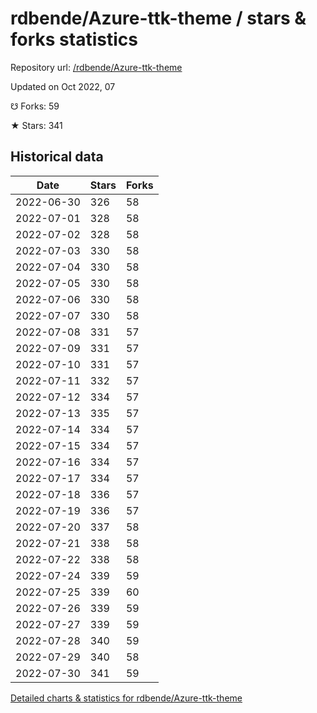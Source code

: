 # rdbende/Azure-ttk-theme / stars & forks statistics

Repository url: [/rdbende/Azure-ttk-theme](https://github.com/rdbende/Azure-ttk-theme)

Updated on Oct 2022, 07

☋ Forks: 59

★ Stars: 341

## Historical data
| Date | Stars | Forks |
|------|-------|-------|
| 2022-06-30 | 326 | 58 | 
| 2022-07-01 | 328 | 58 | 
| 2022-07-02 | 328 | 58 | 
| 2022-07-03 | 330 | 58 | 
| 2022-07-04 | 330 | 58 | 
| 2022-07-05 | 330 | 58 | 
| 2022-07-06 | 330 | 58 | 
| 2022-07-07 | 330 | 58 | 
| 2022-07-08 | 331 | 57 | 
| 2022-07-09 | 331 | 57 | 
| 2022-07-10 | 331 | 57 | 
| 2022-07-11 | 332 | 57 | 
| 2022-07-12 | 334 | 57 | 
| 2022-07-13 | 335 | 57 | 
| 2022-07-14 | 334 | 57 | 
| 2022-07-15 | 334 | 57 | 
| 2022-07-16 | 334 | 57 | 
| 2022-07-17 | 334 | 57 | 
| 2022-07-18 | 336 | 57 | 
| 2022-07-19 | 336 | 57 | 
| 2022-07-20 | 337 | 58 | 
| 2022-07-21 | 338 | 58 | 
| 2022-07-22 | 338 | 58 | 
| 2022-07-24 | 339 | 59 | 
| 2022-07-25 | 339 | 60 | 
| 2022-07-26 | 339 | 59 | 
| 2022-07-27 | 339 | 59 | 
| 2022-07-28 | 340 | 59 | 
| 2022-07-29 | 340 | 58 | 
| 2022-07-30 | 341 | 59 | 


[Detailed charts & statistics for rdbende/Azure-ttk-theme](https://reviewgithub.com/rep/rdbende/Azure-ttk-theme)
